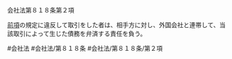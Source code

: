 会社法第８１８条第２項

[前項](会社法＿＿＿＿第８１８条第１項)の規定に違反して取引をした者は、相手方に対し、外国会社と連帯して、当該取引によって生じた債務を弁済する責任を負う。

#会社法
#会社法/第８１８条
#会社法/第８１８条/第２項
